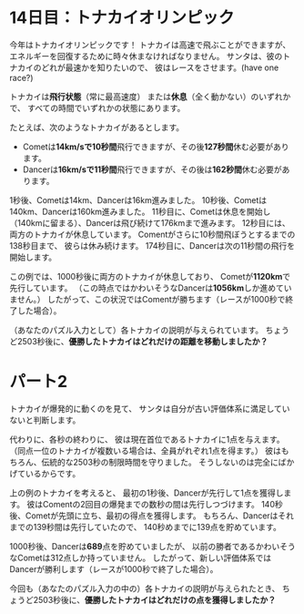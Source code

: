 # 14日目：トナカイオリンピック

今年はトナカイオリンピックです！
トナカイは高速で飛ぶことができますが、
エネルギーを回復するために時々休まなければなりません。
サンタは、彼のトナカイのどれが最速かを知りたいので、
彼はレースをさせます。(have one race?)

トナカイは**飛行状態**（常に最高速度）
または**休息**（全く動かない）のいずれかで、
すべての時間でいずれかの状態にあります。

たとえば、次のようなトナカイがあるとします。

- Cometは**14km/sで10秒間**飛行できますが、その後**127秒間**休む必要があります。
- Dancerは**16km/sで11秒間**飛行できますが、その後は**162秒間**休む必要があります。

1秒後、Cometは14km、Dancerは16km進みました。
10秒後、Cometは140km、Dancerは160km進みました。
11秒目に、Cometは休息を開始し（140kmに留まる）、Dancerは飛び続けて176kmまで進みます。
12秒目には、両方のトナカイが休息しています。
Comentがさらに10秒間飛ぼうとするまでの138秒目まで、
彼らは休み続けます。
174秒目に、Dancerは次の11秒間の飛行を開始します。

この例では、1000秒後に両方のトナカイが休息しており、
Cometが**1120km**で先行しています。
（この時点ではかわいそうなDancerは**1056km**しか進めていません。）
したがって、この状況ではComentが勝ちます（レースが1000秒で終了した場合）。

（あなたのパズル入力として）各トナカイの説明が与えられています。
ちょうど2503秒後に、**優勝したトナカイはどれだけの距離を移動しましたか？**

# パート2

トナカイが爆発的に動くのを見て、
サンタは自分が古い評価体系に満足していないと判断します。

代わりに、各秒の終わりに、
彼は現在首位であるトナカイに1点を与えます。
（同点一位のトナカイが複数いる場合は、全員がれぞれ1点を得ます。）
彼はもちろん、伝統的な2503秒の制限時間を守りました。
そうしないのは完全にばかげているからです。

上の例のトナカイを考えると、
最初の1秒後、Dancerが先行して1点を獲得します。
彼はComentの2回目の爆発までの数秒の間は先行しつづけます。
140秒後、Cometが先頭に立ち、最初の得点を獲得します。
もちろん、Dancerはそれまでの139秒間は先行していたので、
140秒めまでに139点を貯めています。

1000秒後、Dancerは**689**点を貯めていましたが、
以前の勝者であるかわいそうなCometは312点しか持っていません。
したがって、新しい評価体系ではDancerが勝利します（レースが1000秒で終了した場合）。

今回も（あなたのパズル入力の中の）各トナカイの説明が与えられたとき、
ちょうど2503秒後に、**優勝したトナカイはどれだけの点を獲得しましたか？**
